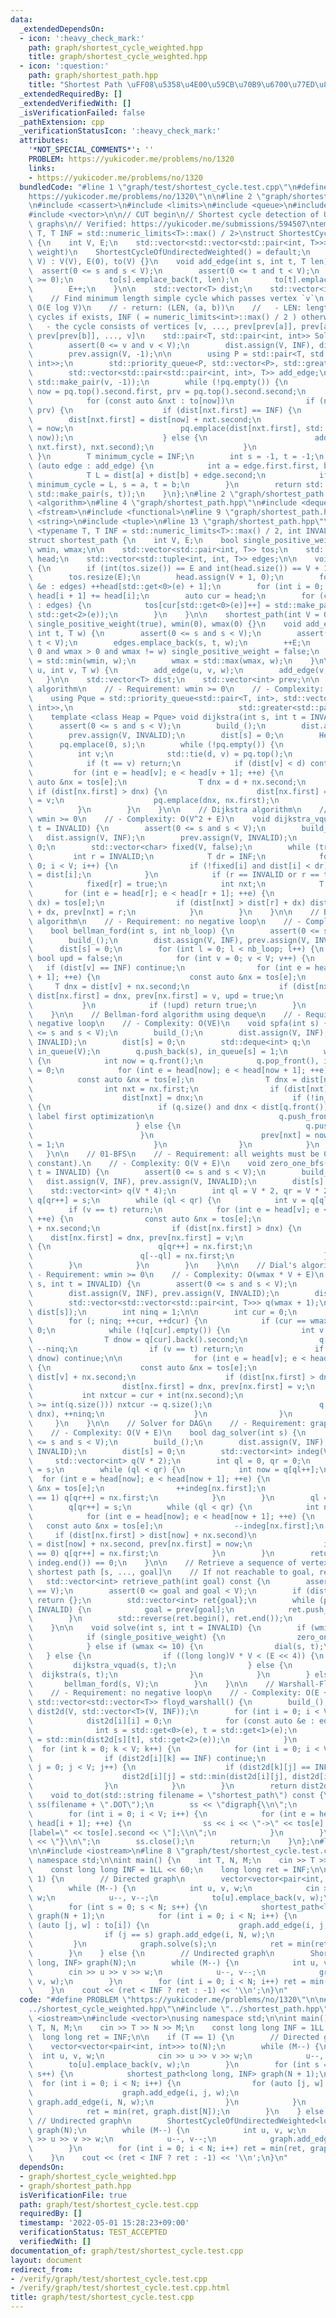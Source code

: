```yaml
---
data:
  _extendedDependsOn:
  - icon: ':heavy_check_mark:'
    path: graph/shortest_cycle_weighted.hpp
    title: graph/shortest_cycle_weighted.hpp
  - icon: ':question:'
    path: graph/shortest_path.hpp
    title: "Shortest Path \uFF08\u5358\u4E00\u59CB\u70B9\u6700\u77ED\u8DEF\uFF09"
  _extendedRequiredBy: []
  _extendedVerifiedWith: []
  _isVerificationFailed: false
  _pathExtension: cpp
  _verificationStatusIcon: ':heavy_check_mark:'
  attributes:
    '*NOT_SPECIAL_COMMENTS*': ''
    PROBLEM: https://yukicoder.me/problems/no/1320
    links:
    - https://yukicoder.me/problems/no/1320
  bundledCode: "#line 1 \"graph/test/shortest_cycle.test.cpp\"\n#define PROBLEM \"\
    https://yukicoder.me/problems/no/1320\"\n\n#line 2 \"graph/shortest_cycle_weighted.hpp\"\
    \n#include <cassert>\n#include <limits>\n#include <queue>\n#include <utility>\n\
    #include <vector>\n\n// CUT begin\n// Shortest cycle detection of UNDIRECTED SIMPLE\
    \ graphs\n// Verified: https://yukicoder.me/submissions/594507\ntemplate <typename\
    \ T, T INF = std::numeric_limits<T>::max() / 2>\nstruct ShortestCycleOfUndirectedWeighted\
    \ {\n    int V, E;\n    std::vector<std::vector<std::pair<int, T>>> to; // (nxt,\
    \ weight)\n    ShortestCycleOfUndirectedWeighted() = default;\n    ShortestCycleOfUndirectedWeighted(int\
    \ V) : V(V), E(0), to(V) {}\n    void add_edge(int s, int t, T len) {\n      \
    \  assert(0 <= s and s < V);\n        assert(0 <= t and t < V);\n        assert(len\
    \ >= 0);\n        to[s].emplace_back(t, len);\n        to[t].emplace_back(s, len);\n\
    \        E++;\n    }\n\n    std::vector<T> dist;\n    std::vector<int> prev;\n\
    \    // Find minimum length simple cycle which passes vertex `v`\n    // - Complexity:\
    \ O(E log V)\n    // - return: (LEN, (a, b))\n    //   - LEN: length of the shortest\
    \ cycles if exists, INF ( = numeric_limits<int>::max() / 2 ) otherwise.\n    //\
    \   - the cycle consists of vertices [v, ..., prev[prev[a]], prev[a], a, b, prev[b],\
    \ prev[prev[b]], ..., v]\n    std::pair<T, std::pair<int, int>> Solve(int v) {\n\
    \        assert(0 <= v and v < V);\n        dist.assign(V, INF), dist[v] = 0;\n\
    \        prev.assign(V, -1);\n\n        using P = std::pair<T, std::pair<int,\
    \ int>>;\n        std::priority_queue<P, std::vector<P>, std::greater<P>> pq;\n\
    \        std::vector<std::pair<std::pair<int, int>, T>> add_edge;\n\n        pq.emplace(0,\
    \ std::make_pair(v, -1));\n        while (!pq.empty()) {\n            const int\
    \ now = pq.top().second.first, prv = pq.top().second.second;\n            pq.pop();\n\
    \            for (const auto &nxt : to[now])\n                if (nxt.first !=\
    \ prv) {\n                    if (dist[nxt.first] == INF) {\n                \
    \        dist[nxt.first] = dist[now] + nxt.second;\n                        prev[nxt.first]\
    \ = now;\n                        pq.emplace(dist[nxt.first], std::make_pair(nxt.first,\
    \ now));\n                    } else {\n                        add_edge.emplace_back(std::make_pair(now,\
    \ nxt.first), nxt.second);\n                    }\n                }\n       \
    \ }\n        T minimum_cycle = INF;\n        int s = -1, t = -1;\n        for\
    \ (auto edge : add_edge) {\n            int a = edge.first.first, b = edge.first.second;\n\
    \            T L = dist[a] + dist[b] + edge.second;\n            if (L < minimum_cycle)\
    \ minimum_cycle = L, s = a, t = b;\n        }\n        return std::make_pair(minimum_cycle,\
    \ std::make_pair(s, t));\n    }\n};\n#line 2 \"graph/shortest_path.hpp\"\n#include\
    \ <algorithm>\n#line 4 \"graph/shortest_path.hpp\"\n#include <deque>\n#include\
    \ <fstream>\n#include <functional>\n#line 9 \"graph/shortest_path.hpp\"\n#include\
    \ <string>\n#include <tuple>\n#line 13 \"graph/shortest_path.hpp\"\n\ntemplate\
    \ <typename T, T INF = std::numeric_limits<T>::max() / 2, int INVALID = -1>\n\
    struct shortest_path {\n    int V, E;\n    bool single_positive_weight;\n    T\
    \ wmin, wmax;\n\n    std::vector<std::pair<int, T>> tos;\n    std::vector<int>\
    \ head;\n    std::vector<std::tuple<int, int, T>> edges;\n\n    void build_()\
    \ {\n        if (int(tos.size()) == E and int(head.size()) == V + 1) return;\n\
    \        tos.resize(E);\n        head.assign(V + 1, 0);\n        for (const auto\
    \ &e : edges) ++head[std::get<0>(e) + 1];\n        for (int i = 0; i < V; ++i)\
    \ head[i + 1] += head[i];\n        auto cur = head;\n        for (const auto &e\
    \ : edges) {\n            tos[cur[std::get<0>(e)]++] = std::make_pair(std::get<1>(e),\
    \ std::get<2>(e));\n        }\n    }\n\n    shortest_path(int V = 0) : V(V), E(0),\
    \ single_positive_weight(true), wmin(0), wmax(0) {}\n    void add_edge(int s,\
    \ int t, T w) {\n        assert(0 <= s and s < V);\n        assert(0 <= t and\
    \ t < V);\n        edges.emplace_back(s, t, w);\n        ++E;\n        if (w >\
    \ 0 and wmax > 0 and wmax != w) single_positive_weight = false;\n        wmin\
    \ = std::min(wmin, w);\n        wmax = std::max(wmax, w);\n    }\n\n    void add_bi_edge(int\
    \ u, int v, T w) {\n        add_edge(u, v, w);\n        add_edge(v, u, w);\n \
    \   }\n\n    std::vector<T> dist;\n    std::vector<int> prev;\n\n    // Dijkstra\
    \ algorithm\n    // - Requirement: wmin >= 0\n    // - Complexity: O(E log E)\n\
    \    using Pque = std::priority_queue<std::pair<T, int>, std::vector<std::pair<T,\
    \ int>>,\n                                     std::greater<std::pair<T, int>>>;\n\
    \    template <class Heap = Pque> void dijkstra(int s, int t = INVALID) {\n  \
    \      assert(0 <= s and s < V);\n        build_();\n        dist.assign(V, INF);\n\
    \        prev.assign(V, INVALID);\n        dist[s] = 0;\n        Heap pq;\n  \
    \      pq.emplace(0, s);\n        while (!pq.empty()) {\n            T d;\n  \
    \          int v;\n            std::tie(d, v) = pq.top();\n            pq.pop();\n\
    \            if (t == v) return;\n            if (dist[v] < d) continue;\n   \
    \         for (int e = head[v]; e < head[v + 1]; ++e) {\n                const\
    \ auto &nx = tos[e];\n                T dnx = d + nx.second;\n               \
    \ if (dist[nx.first] > dnx) {\n                    dist[nx.first] = dnx, prev[nx.first]\
    \ = v;\n                    pq.emplace(dnx, nx.first);\n                }\n  \
    \          }\n        }\n    }\n\n    // Dijkstra algorithm\n    // - Requirement:\
    \ wmin >= 0\n    // - Complexity: O(V^2 + E)\n    void dijkstra_vquad(int s, int\
    \ t = INVALID) {\n        assert(0 <= s and s < V);\n        build_();\n     \
    \   dist.assign(V, INF);\n        prev.assign(V, INVALID);\n        dist[s] =\
    \ 0;\n        std::vector<char> fixed(V, false);\n        while (true) {\n   \
    \         int r = INVALID;\n            T dr = INF;\n            for (int i =\
    \ 0; i < V; i++) {\n                if (!fixed[i] and dist[i] < dr) r = i, dr\
    \ = dist[i];\n            }\n            if (r == INVALID or r == t) break;\n\
    \            fixed[r] = true;\n            int nxt;\n            T dx;\n     \
    \       for (int e = head[r]; e < head[r + 1]; ++e) {\n                std::tie(nxt,\
    \ dx) = tos[e];\n                if (dist[nxt] > dist[r] + dx) dist[nxt] = dist[r]\
    \ + dx, prev[nxt] = r;\n            }\n        }\n    }\n\n    // Bellman-Ford\
    \ algorithm\n    // - Requirement: no negative loop\n    // - Complexity: O(VE)\n\
    \    bool bellman_ford(int s, int nb_loop) {\n        assert(0 <= s and s < V);\n\
    \        build_();\n        dist.assign(V, INF), prev.assign(V, INVALID);\n  \
    \      dist[s] = 0;\n        for (int l = 0; l < nb_loop; l++) {\n           \
    \ bool upd = false;\n            for (int v = 0; v < V; v++) {\n             \
    \   if (dist[v] == INF) continue;\n                for (int e = head[v]; e < head[v\
    \ + 1]; ++e) {\n                    const auto &nx = tos[e];\n               \
    \     T dnx = dist[v] + nx.second;\n                    if (dist[nx.first] > dnx)\
    \ dist[nx.first] = dnx, prev[nx.first] = v, upd = true;\n                }\n \
    \           }\n            if (!upd) return true;\n        }\n        return false;\n\
    \    }\n\n    // Bellman-ford algorithm using deque\n    // - Requirement: no\
    \ negative loop\n    // - Complexity: O(VE)\n    void spfa(int s) {\n        assert(0\
    \ <= s and s < V);\n        build_();\n        dist.assign(V, INF);\n        prev.assign(V,\
    \ INVALID);\n        dist[s] = 0;\n        std::deque<int> q;\n        std::vector<char>\
    \ in_queue(V);\n        q.push_back(s), in_queue[s] = 1;\n        while (!q.empty())\
    \ {\n            int now = q.front();\n            q.pop_front(), in_queue[now]\
    \ = 0;\n            for (int e = head[now]; e < head[now + 1]; ++e) {\n      \
    \          const auto &nx = tos[e];\n                T dnx = dist[now] + nx.second;\n\
    \                int nxt = nx.first;\n                if (dist[nxt] > dnx) {\n\
    \                    dist[nxt] = dnx;\n                    if (!in_queue[nxt])\
    \ {\n                        if (q.size() and dnx < dist[q.front()]) { // Small\
    \ label first optimization\n                            q.push_front(nxt);\n \
    \                       } else {\n                            q.push_back(nxt);\n\
    \                        }\n                        prev[nxt] = now, in_queue[nxt]\
    \ = 1;\n                    }\n                }\n            }\n        }\n \
    \   }\n\n    // 01-BFS\n    // - Requirement: all weights must be 0 or w (positive\
    \ constant).\n    // - Complexity: O(V + E)\n    void zero_one_bfs(int s, int\
    \ t = INVALID) {\n        assert(0 <= s and s < V);\n        build_();\n     \
    \   dist.assign(V, INF), prev.assign(V, INVALID);\n        dist[s] = 0;\n    \
    \    std::vector<int> q(V * 4);\n        int ql = V * 2, qr = V * 2;\n       \
    \ q[qr++] = s;\n        while (ql < qr) {\n            int v = q[ql++];\n    \
    \        if (v == t) return;\n            for (int e = head[v]; e < head[v + 1];\
    \ ++e) {\n                const auto &nx = tos[e];\n                T dnx = dist[v]\
    \ + nx.second;\n                if (dist[nx.first] > dnx) {\n                \
    \    dist[nx.first] = dnx, prev[nx.first] = v;\n                    if (nx.second)\
    \ {\n                        q[qr++] = nx.first;\n                    } else {\n\
    \                        q[--ql] = nx.first;\n                    }\n        \
    \        }\n            }\n        }\n    }\n\n    // Dial's algorithm\n    //\
    \ - Requirement: wmin >= 0\n    // - Complexity: O(wmax * V + E)\n    void dial(int\
    \ s, int t = INVALID) {\n        assert(0 <= s and s < V);\n        build_();\n\
    \        dist.assign(V, INF), prev.assign(V, INVALID);\n        dist[s] = 0;\n\
    \        std::vector<std::vector<std::pair<int, T>>> q(wmax + 1);\n        q[0].emplace_back(s,\
    \ dist[s]);\n        int ninq = 1;\n\n        int cur = 0;\n        T dcur = 0;\n\
    \        for (; ninq; ++cur, ++dcur) {\n            if (cur == wmax + 1) cur =\
    \ 0;\n            while (!q[cur].empty()) {\n                int v = q[cur].back().first;\n\
    \                T dnow = q[cur].back().second;\n                q[cur].pop_back(),\
    \ --ninq;\n                if (v == t) return;\n                if (dist[v] <\
    \ dnow) continue;\n\n                for (int e = head[v]; e < head[v + 1]; ++e)\
    \ {\n                    const auto &nx = tos[e];\n                    T dnx =\
    \ dist[v] + nx.second;\n                    if (dist[nx.first] > dnx) {\n    \
    \                    dist[nx.first] = dnx, prev[nx.first] = v;\n             \
    \           int nxtcur = cur + int(nx.second);\n                        if (nxtcur\
    \ >= int(q.size())) nxtcur -= q.size();\n                        q[nxtcur].emplace_back(nx.first,\
    \ dnx), ++ninq;\n                    }\n                }\n            }\n   \
    \     }\n    }\n\n    // Solver for DAG\n    // - Requirement: graph is DAG\n\
    \    // - Complexity: O(V + E)\n    bool dag_solver(int s) {\n        assert(0\
    \ <= s and s < V);\n        build_();\n        dist.assign(V, INF), prev.assign(V,\
    \ INVALID);\n        dist[s] = 0;\n        std::vector<int> indeg(V, 0);\n   \
    \     std::vector<int> q(V * 2);\n        int ql = 0, qr = 0;\n        q[qr++]\
    \ = s;\n        while (ql < qr) {\n            int now = q[ql++];\n          \
    \  for (int e = head[now]; e < head[now + 1]; ++e) {\n                const auto\
    \ &nx = tos[e];\n                ++indeg[nx.first];\n                if (indeg[nx.first]\
    \ == 1) q[qr++] = nx.first;\n            }\n        }\n        ql = qr = 0;\n\
    \        q[qr++] = s;\n        while (ql < qr) {\n            int now = q[ql++];\n\
    \            for (int e = head[now]; e < head[now + 1]; ++e) {\n             \
    \   const auto &nx = tos[e];\n                --indeg[nx.first];\n           \
    \     if (dist[nx.first] > dist[now] + nx.second)\n                    dist[nx.first]\
    \ = dist[now] + nx.second, prev[nx.first] = now;\n                if (indeg[nx.first]\
    \ == 0) q[qr++] = nx.first;\n            }\n        }\n        return *max_element(indeg.begin(),\
    \ indeg.end()) == 0;\n    }\n\n    // Retrieve a sequence of vertex ids that represents\
    \ shortest path [s, ..., goal]\n    // If not reachable to goal, return {}\n \
    \   std::vector<int> retrieve_path(int goal) const {\n        assert(int(prev.size())\
    \ == V);\n        assert(0 <= goal and goal < V);\n        if (dist[goal] == INF)\
    \ return {};\n        std::vector<int> ret{goal};\n        while (prev[goal] !=\
    \ INVALID) {\n            goal = prev[goal];\n            ret.push_back(goal);\n\
    \        }\n        std::reverse(ret.begin(), ret.end());\n        return ret;\n\
    \    }\n\n    void solve(int s, int t = INVALID) {\n        if (wmin >= 0) {\n\
    \            if (single_positive_weight) {\n                zero_one_bfs(s, t);\n\
    \            } else if (wmax <= 10) {\n                dial(s, t);\n         \
    \   } else {\n                if ((long long)V * V < (E << 4)) {\n           \
    \         dijkstra_vquad(s, t);\n                } else {\n                  \
    \  dijkstra(s, t);\n                }\n            }\n        } else {\n     \
    \       bellman_ford(s, V);\n        }\n    }\n\n    // Warshall-Floyd algorithm\n\
    \    // - Requirement: no negative loop\n    // - Complexity: O(E + V^3)\n   \
    \ std::vector<std::vector<T>> floyd_warshall() {\n        build_();\n        std::vector<std::vector<T>>\
    \ dist2d(V, std::vector<T>(V, INF));\n        for (int i = 0; i < V; i++) {\n\
    \            dist2d[i][i] = 0;\n            for (const auto &e : edges) {\n  \
    \              int s = std::get<0>(e), t = std::get<1>(e);\n                dist2d[s][t]\
    \ = std::min(dist2d[s][t], std::get<2>(e));\n            }\n        }\n      \
    \  for (int k = 0; k < V; k++) {\n            for (int i = 0; i < V; i++) {\n\
    \                if (dist2d[i][k] == INF) continue;\n                for (int\
    \ j = 0; j < V; j++) {\n                    if (dist2d[k][j] == INF) continue;\n\
    \                    dist2d[i][j] = std::min(dist2d[i][j], dist2d[i][k] + dist2d[k][j]);\n\
    \                }\n            }\n        }\n        return dist2d;\n    }\n\n\
    \    void to_dot(std::string filename = \"shortest_path\") const {\n        std::ofstream\
    \ ss(filename + \".DOT\");\n        ss << \"digraph{\\n\";\n        build_();\n\
    \        for (int i = 0; i < V; i++) {\n            for (int e = head[i]; e <\
    \ head[i + 1]; ++e) {\n                ss << i << \"->\" << tos[e].first << \"\
    [label=\" << tos[e].second << \"];\\n\";\n            }\n        }\n        ss\
    \ << \"}\\n\";\n        ss.close();\n        return;\n    }\n};\n#line 5 \"graph/test/shortest_cycle.test.cpp\"\
    \n\n#include <iostream>\n#line 8 \"graph/test/shortest_cycle.test.cpp\"\nusing\
    \ namespace std;\n\nint main() {\n    int T, N, M;\n    cin >> T >> N >> M;\n\
    \    const long long INF = 1LL << 60;\n    long long ret = INF;\n\n    if (T ==\
    \ 1) {\n        // Directed graph\n        vector<vector<pair<int, int>>> to(N);\n\
    \        while (M--) {\n            int u, v, w;\n            cin >> u >> v >>\
    \ w;\n            u--, v--;\n            to[u].emplace_back(v, w);\n        }\n\
    \        for (int s = 0; s < N; s++) {\n            shortest_path<long long, INF>\
    \ graph(N + 1);\n            for (int i = 0; i < N; i++) {\n                for\
    \ (auto [j, w] : to[i]) {\n                    graph.add_edge(i, j, w);\n    \
    \                if (j == s) graph.add_edge(i, N, w);\n                }\n   \
    \         }\n            graph.solve(s);\n            ret = min(ret, graph.dist[N]);\n\
    \        }\n    } else {\n        // Undirected graph\n        ShortestCycleOfUndirectedWeighted<long\
    \ long, INF> graph(N);\n        while (M--) {\n            int u, v, w;\n    \
    \        cin >> u >> v >> w;\n            u--, v--;\n            graph.add_edge(u,\
    \ v, w);\n        }\n        for (int i = 0; i < N; i++) ret = min(ret, graph.Solve(i).first);\n\
    \    }\n    cout << (ret < INF ? ret : -1) << '\\n';\n}\n"
  code: "#define PROBLEM \"https://yukicoder.me/problems/no/1320\"\n\n#include \"\
    ../shortest_cycle_weighted.hpp\"\n#include \"../shortest_path.hpp\"\n\n#include\
    \ <iostream>\n#include <vector>\nusing namespace std;\n\nint main() {\n    int\
    \ T, N, M;\n    cin >> T >> N >> M;\n    const long long INF = 1LL << 60;\n  \
    \  long long ret = INF;\n\n    if (T == 1) {\n        // Directed graph\n    \
    \    vector<vector<pair<int, int>>> to(N);\n        while (M--) {\n          \
    \  int u, v, w;\n            cin >> u >> v >> w;\n            u--, v--;\n    \
    \        to[u].emplace_back(v, w);\n        }\n        for (int s = 0; s < N;\
    \ s++) {\n            shortest_path<long long, INF> graph(N + 1);\n          \
    \  for (int i = 0; i < N; i++) {\n                for (auto [j, w] : to[i]) {\n\
    \                    graph.add_edge(i, j, w);\n                    if (j == s)\
    \ graph.add_edge(i, N, w);\n                }\n            }\n            graph.solve(s);\n\
    \            ret = min(ret, graph.dist[N]);\n        }\n    } else {\n       \
    \ // Undirected graph\n        ShortestCycleOfUndirectedWeighted<long long, INF>\
    \ graph(N);\n        while (M--) {\n            int u, v, w;\n            cin\
    \ >> u >> v >> w;\n            u--, v--;\n            graph.add_edge(u, v, w);\n\
    \        }\n        for (int i = 0; i < N; i++) ret = min(ret, graph.Solve(i).first);\n\
    \    }\n    cout << (ret < INF ? ret : -1) << '\\n';\n}\n"
  dependsOn:
  - graph/shortest_cycle_weighted.hpp
  - graph/shortest_path.hpp
  isVerificationFile: true
  path: graph/test/shortest_cycle.test.cpp
  requiredBy: []
  timestamp: '2022-05-01 15:28:23+09:00'
  verificationStatus: TEST_ACCEPTED
  verifiedWith: []
documentation_of: graph/test/shortest_cycle.test.cpp
layout: document
redirect_from:
- /verify/graph/test/shortest_cycle.test.cpp
- /verify/graph/test/shortest_cycle.test.cpp.html
title: graph/test/shortest_cycle.test.cpp
---
```

